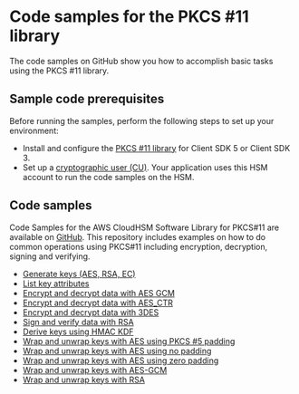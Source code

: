 # Code samples for the PKCS \#11 library<a name="pkcs11-samples"></a>

The code samples on GitHub show you how to accomplish basic tasks using the PKCS \#11 library\. 

## Sample code prerequisites<a name="pkcs11-samples-prereqs"></a>

Before running the samples, perform the following steps to set up your environment:
+ Install and configure the [PKCS \#11 library](pkcs11-library-install.md) for Client SDK 5 or Client SDK 3\.
+ Set up a [cryptographic user \(CU\)](manage-hsm-users.md)\. Your application uses this HSM account to run the code samples on the HSM\.

## Code samples<a name="pkcs11-samples-code"></a>

Code Samples for the AWS CloudHSM Software Library for PKCS\#11 are available on [GitHub](https://github.com/aws-samples/aws-cloudhsm-pkcs11-examples)\. This repository includes examples on how to do common operations using PKCS\#11 including encryption, decryption, signing and verifying\.
+ [Generate keys \(AES, RSA, EC\)](https://github.com/aws-samples/aws-cloudhsm-pkcs11-examples/tree/master/src/generate)
+ [List key attributes](https://github.com/aws-samples/aws-cloudhsm-pkcs11-examples/blob/master/src/attributes/)
+ [Encrypt and decrypt data with AES GCM](https://github.com/aws-samples/aws-cloudhsm-pkcs11-examples/blob/master/src/encrypt/aes_gcm.c)
+ [Encrypt and decrypt data with AES\_CTR](https://github.com/aws-samples/aws-cloudhsm-pkcs11-examples/tree/master/src/encrypt/aes_ctr.c) 
+ [Encrypt and decrypt data with 3DES](https://github.com/aws-samples/aws-cloudhsm-pkcs11-examples/tree/master/src/encrypt/des_ecb.c) 
+ [Sign and verify data with RSA](https://github.com/aws-samples/aws-cloudhsm-pkcs11-examples/blob/master/src/sign/rsa_sign.c)
+ [Derive keys using HMAC KDF](https://github.com/aws-samples/aws-cloudhsm-pkcs11-examples/blob/master/src/derivation/hmac_kdf.c)
+ [Wrap and unwrap keys with AES using PKCS \#5 padding](https://github.com/aws-samples/aws-cloudhsm-pkcs11-examples/blob/master/src/wrapping/aes_wrapping.c)
+ [Wrap and unwrap keys with AES using no padding](https://github.com/aws-samples/aws-cloudhsm-pkcs11-examples/blob/master/src/wrapping/aes_no_padding_wrapping.c)
+ [Wrap and unwrap keys with AES using zero padding](https://github.com/aws-samples/aws-cloudhsm-pkcs11-examples/blob/master/src/wrapping/aes_zero_padding_wrapping.c)
+ [Wrap and unwrap keys with AES\-GCM](https://github.com/aws-samples/aws-cloudhsm-pkcs11-examples/tree/master/src/wrapping/aes_gcm_wrapping.c)
+ [Wrap and unwrap keys with RSA](https://github.com/aws-samples/aws-cloudhsm-pkcs11-examples/blob/master/src/wrapping/rsa_wrapping.c)
